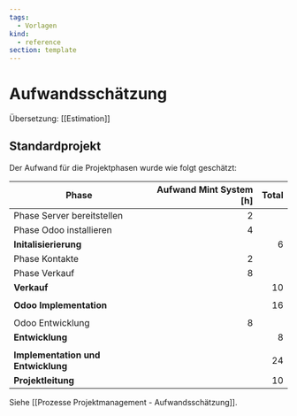 ```yaml
---
tags:
  - Vorlagen
kind:
  - reference
section: template
---
```

# Aufwandsschätzung

Übersetzung: [[Estimation]]

## Standardprojekt

Der Aufwand für die Projektphasen wurde wie folgt geschätzt:

| Phase                              | Aufwand Mint System [h] | Total |
| ---------------------------------- | ----------------------: | ----: |
| Phase Server bereitstellen         |                       2 |       |
| Phase Odoo installieren            |                       4 |       |
| **Initalisierierung**              |                         |     6 |
| Phase Kontakte                     |                       2 |       |
| Phase Verkauf                      |                       8 |       |
| **Verkauf**                        |                         |    10 |
|                                    |                         |       |
| **Odoo Implementation**            |                         |    16 |
|                                    |                         |       |
| Odoo  Entwicklung                  |                       8 |       |
| **Entwicklung**                    |                         |     8 |
|                                    |                         |       |
| **Implementation und Entwicklung** |                         |    24 |
| **Projektleitung**                 |                         |    10 |

Siehe [[Prozesse Projektmanagement - Aufwandsschätzung]].
